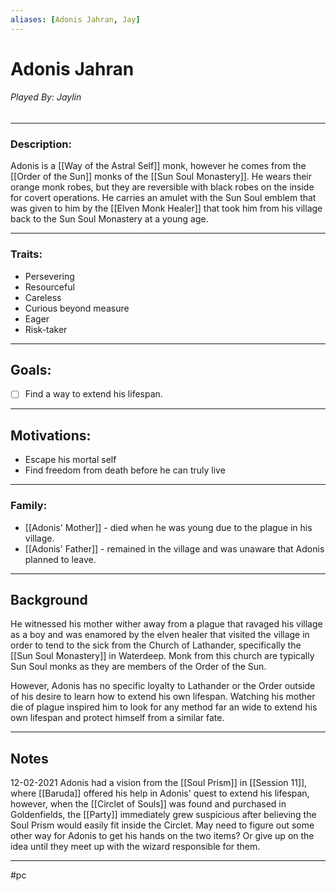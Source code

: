 ```yaml
---
aliases: [Adonis Jahran, Jay]
---
```



# Adonis Jahran
###### Played By: Jaylin
---
 ### Description:
 Adonis is a [[Way of the Astral Self]] monk, however he comes from the [[Order of the Sun]] monks of the [[Sun Soul Monastery]]. He wears their orange monk robes, but they are reversible with black robes on the inside for covert operations. He carries an amulet with the Sun Soul emblem that was given to him by the [[Elven Monk Healer]] that took him from his village back to the Sun Soul Monastery at a young age.

---

### Traits:
- Persevering
- Resourceful
- Careless
- Curious beyond measure
- Eager
- Risk-taker

---

## Goals:
- [	] Find a way to extend his lifespan.

---

## Motivations:
- Escape his mortal self
- Find freedom from death before he can truly live

---


### Family:

- [[Adonis' Mother]] - died when he was young due to the plague in his village.
- [[Adonis' Father]] - remained in the village and was unaware that Adonis planned to leave.

---

## Background
He witnessed his mother wither away from a plague that ravaged his village as a boy and was enamored by the elven healer that visited the village in order to tend to the sick from the Church of Lathander, specifically the [[Sun Soul Monastery]] in Waterdeep. Monk from this church are typically Sun Soul monks as they are members of the Order of the Sun. 
 
 However, Adonis has no specific loyalty to Lathander or the Order outside of his desire to learn how to extend his own lifespan. Watching his mother die of plague inspired him to look for any method far an wide to extend his own lifespan and protect himself from a similar fate.


---


## Notes

12-02-2021
Adonis had a vision from the [[Soul Prism]] in [[Session 11]], where [[Baruda]] offered his help in Adonis' quest to extend his lifespan, however, when the [[Circlet of Souls]] was found and purchased in Goldenfields, the [[Party]] immediately grew suspicious after believing the Soul Prism would easily fit inside the Circlet. May need to figure out some other way for Adonis to get his hands on the two items? Or give up on the idea until they meet up with the wizard responsible for them.

---

#pc